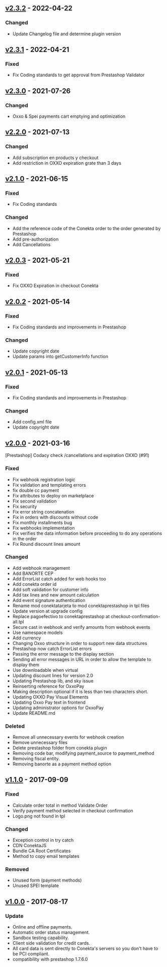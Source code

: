 ## [v2.3.2](https://github.com/conekta/conekta_prestashop/pull/102) - 2022-04-22
### Changed
- Update Changelog file and determine plugin version 

## [v2.3.1](https://github.com/conekta/conekta_prestashop/pull/101) - 2022-04-21
### Fixed
- Fix Coding standards to get approval from Prestashop Validator

## [v2.3.0](https://github.com/conekta/conekta_prestashop/pull/98) - 2021-07-26
### Changed
- Oxxo & Spei payments cart emptying and optimization

## [v2.2.0](https://github.com/conekta/conekta_prestashop/pull/97) - 2021-07-13
### Changed
- Add subscription en products y checkout
- Add restriction in OXXO expiration grate than 3 days

## [v2.1.0](https://github.com/conekta/conekta_prestashop/pull/96) - 2021-06-15
### Fixed
- Fix Coding standards

### Changed
- Add the reference code of the Conekta order to the order generated by Prestashop
- Add pre-authorization
- Add Cancellations

## [v2.0.3](https://github.com/conekta/conekta_prestashop/pull/94) - 2021-05-21
### Fixed
- Fix OXXO Expiration in checkout Conekta

## [v2.0.2](https://github.com/conekta/conekta_prestashop/pull/93) - 2021-05-14
### Fixed
- Fix Coding standards and improvements in Prestashop

### Changed
- Update copyright date
- Update params into getCustomerInfo function

## [v2.0.1](https://github.com/conekta/conekta_prestashop/pull/92) - 2021-05-13
### Fixed
- Fix Coding standards and improvements in Prestashop

### Changed
- Add config.xml file
- Update copyright date

## [v2.0.0](https://github.com/conekta/conekta_prestashop/pull/91) - 2021-03-16
[Prestashop] Codacy check /cancellations and expiration OXXO (#91)
### Fixed
- Fix webhook registration logic
- Fix validation and templating errors
- fix double cc payment
- Fix attributes to deploy on marketplace
- Fix second validation 
- Fix security
- Fix error string concatenation
- Fix in orders with discounts without code
- Fix monthly installments bug
- Fix webhooks implementation 
- Fix verifies the data information before proceeding to do any operations in the order
- Fix Round discount lines amount

### Changed
- Add webhook management
- Add BANORTE CEP
- Add ErrorList catch added for web hooks too
- Add conekta order id
- Add soft validation for customer info
- Add tax lines and new amount calculation
- Add event signature authentication
- Rename mod conektatarjeta to mod conektaprestashop in tpl files 
- Update version at upgrade config 
- Replace pagoefectivo to conektaprestashop at checkout-confirmation-all.tpl 
- Secure cast in webhook and verify amounts from webhook events 
- Use namespace models 
- Add currency 
- Changing Oxxo structure in order to support new data structures 
- Prestashop now catch ErrorList errors
- Passing the error message to the display section
- Sending all error messages in URL in order to allow the template to display them
- Use downloadable when virtual
- Updating discount lines for version 2.0
- Updating Prestashop lib, and sky issue
- Reinserting reference for OxxoPay
- Making description optional if it is less than two characters short.
- Updating OXXO Pay Visual Elements
- Updating Oxxo Pay text in frontend
- Updating administrator options for OxxoPay
- Update README.md

### Deleted
- Remove all unnecessary events for webhook creation 
- Remove unnecessary files 
- Delete prestashop folder from conekta plugin 
- Removing code bar, modifying payment_source to payment_method 
- Removing fiscal entity.
- Removing banorte as a payment method option

## [v1.1.0](https://github.com/conekta/conekta_prestashop/releases/tag/v1.1.0) - 2017-09-09
### Fixed
-   Calculate order total in method Validate Order
-   Verify payment method selected in checkout confirmation
-   Logo.png not found in tpl

### Changed
-   Exception control in try catch
-   CDN ConektaJS
-   Bundle CA Root Certificates
-   Method to copy email templates

### Removed
-   Unused form (payment methods)
-   Unused SPEI template

## [v1.0.0](https://github.com/conekta/conekta_prestashop/releases/tag/v1.0.0) - 2017-08-17
### Update
- Online and offline payments.
- Automatic order status management.
- Sandbox testing capability.
- Client side validation for credit cards.
- All card data is sent directly to Conekta's servers so you don't have to be PCI compliant. 
- compatibility with prestashop 1.7.6.0
